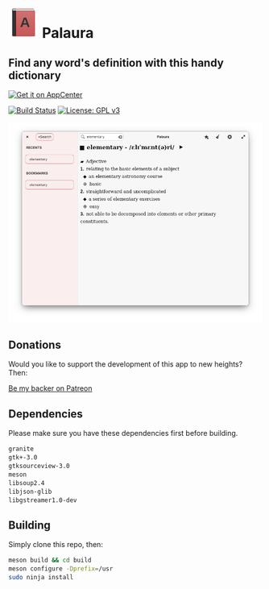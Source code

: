 # ![icon](data/icon.png) Palaura

## Find any word's definition with this handy dictionary

[![Get it on AppCenter](https://appcenter.elementary.io/badge.svg)](https://appcenter.elementary.io/com.github.lainsce.palaura)

[![Build Status](https://travis-ci.org/lainsce/palaura.svg?branch=master)](https://travis-ci.org/lainsce/palaura)
[![License: GPL v3](https://img.shields.io/badge/License-GPL%20v3-blue.svg)](http://www.gnu.org/licenses/gpl-3.0)

![Screenshot](data/shot.png)

## Donations

Would you like to support the development of this app to new heights? Then:

[Be my backer on Patreon](https://www.patreon.com/lainsce)

## Dependencies

Please make sure you have these dependencies first before building.

```bash
granite
gtk+-3.0
gtksourceview-3.0
meson
libsoup2.4
libjson-glib
libgstreamer1.0-dev
```

## Building

Simply clone this repo, then:

```bash
meson build && cd build
meson configure -Dprefix=/usr
sudo ninja install
```
